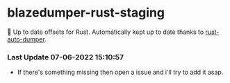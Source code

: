# blazedumper-rust-staging

🚀 Up to date offsets for Rust. Automatically kept up to date thanks to [rust-auto-dumper](https://github.com/Akandesh/rust-auto-dumper).


### Last Update 07-06-2022 15:10:57
- If there's something missing then open a issue and i'll try to add it asap.